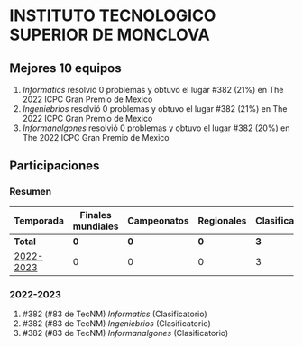 ---
---

# INSTITUTO TECNOLOGICO SUPERIOR DE MONCLOVA

## Mejores 10 equipos

1. _Informatics_ resolvió 0 problemas y obtuvo el lugar #382 (21%) en The 2022 ICPC Gran Premio de Mexico
1. _Ingeniebrios_ resolvió 0 problemas y obtuvo el lugar #382 (21%) en The 2022 ICPC Gran Premio de Mexico
1. _Informanalgones_ resolvió 0 problemas y obtuvo el lugar #382 (20%) en The 2022 ICPC Gran Premio de Mexico

## Participaciones

### Resumen

| Temporada | Finales mundiales | Campeonatos | Regionales | Clasificatorios | Equipos |
| --- | --- | --- | --- | --- | --- |
| **Total** | **0** | **0** | **0** | **3** | **3** |
| [2022-2023](#2022-2023) | 0 | 0 | 0 | 3 | 3 |

### 2022-2023

1. #382 (#83 de TecNM) _Informatics_ (Clasificatorio)
1. #382 (#83 de TecNM) _Ingeniebrios_ (Clasificatorio)
1. #382 (#83 de TecNM) _Informanalgones_ (Clasificatorio)



